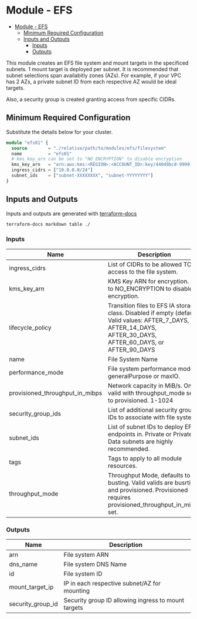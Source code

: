 # Module - EFS

- [Module - EFS](#module---efs)
  - [Minimum Required Configuration](#minimum-required-configuration)
  - [Inputs and Outputs](#inputs-and-outputs)
    - [Inputs](#inputs)
    - [Outputs](#outputs)

This module creates an EFS file system and mount targets in the specificed subnets.  1 mount target is deployed per subnet.  It is recommended that subnet selections span availabitly zones (AZs).   For example, if your VPC has 2 AZs, a private subnet ID from each respective AZ would be ideal targets.

Also, a security group is created granting access from specific CIDRs.

## Minimum Required Configuration

Substitute the details below for your cluster.

```terraform
module "efs01" {
  source        = "./relative/path/to/modules/efs/filesystem"
  name          = "efs01"
  # kms_key_arn can be set to "NO_ENCRYPTION" to disable encryption
  kms_key_arn   = "arn:aws:kms:<REGION>:<ACCOUNT_ID>:key/44049bc8-9999-9999-9999-a12d4ce363ba"
  ingress_cidrs = ["10.0.0.0/24"]
  subnet_ids    = ["subnet-XXXXXXXX", "subnet-YYYYYYYY"]
}
```

## Inputs and Outputs

Inputs and outputs are generated with [terraform-docs](https://github.com/segmentio/terraform-docs)

```bash
terraform-docs markdown table ./
```

### Inputs

| Name | Description | Type | Default | Required |
|------|-------------|------|---------|:-----:|
| ingress\_cidrs | List of CIDRs to be allowed TCP access to the file system. | `list(string)` | n/a | yes |
| kms\_key\_arn | KMS Key ARN for encryption.  Set to NO\_ENCRYPTION to disable encryption. | `string` | n/a | yes |
| lifecycle\_policy | Transition files to EFS IA storage class.  Disabled if empty (default).  Valid values: AFTER\_7\_DAYS, AFTER\_14\_DAYS, AFTER\_30\_DAYS, AFTER\_60\_DAYS, or AFTER\_90\_DAYS | `string` | `""` | no |
| name | File System Name | `string` | n/a | yes |
| performance\_mode | File system performance mode.  generalPurpose or maxIO. | `string` | `"generalPurpose"` | no |
| provisioned\_throughput\_in\_mibps | Network capacity in MiB/s.  Only valid with throughput\_mode set to provisioned.  1-1024 | `number` | `1` | no |
| security\_group\_ids | List of additional security group IDs to associate with file system. | `list(string)` | `[]` | no |
| subnet\_ids | List of subnet IDs to deploy EFS endpoints in.  Private or Private Data subnets are highly recommended. | `list(string)` | n/a | yes |
| tags | Tags to apply to all module resources. | `map` | `{}` | no |
| throughput\_mode | Throughput Mode, defaults to busting.  Valid valids are busrting and provisioned.  Provisioned requires provisioned\_throughput\_in\_mipbs set. | `string` | `"bursting"` | no |

### Outputs

| Name | Description |
|------|-------------|
| arn | File system ARN |
| dns\_name | File system DNS Name |
| id | File system ID |
| mount\_target\_ip | IP in each respective subnet/AZ for mounting |
| security\_group\_id | Security group ID allowing ingress to mount targets |

